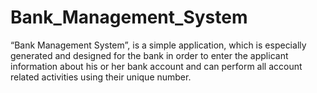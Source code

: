 # Bank_Management_System
“Bank Management System”, is a simple application, which is especially generated and designed for the bank in order to enter the applicant information about his or her bank account and can perform all account related activities using their unique number.
